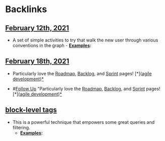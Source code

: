 
# Backlinks
## [February 12th, 2021](<February 12th, 2021.md>)
- A set of simple activities to try that walk the new user through various conventions in the graph
                            - **[Examples](<Examples.md>):**

## [February 18th, 2021](<February 18th, 2021.md>)
- Particularly love the [Roadmap](https://roamresearch.com/#/app/Datahike-Squad-Logs/page/jzJhiUFXk), [Backlog](https://roamresearch.com/#/app/Datahike-Squad-Logs/page/cXU68xJim), and [Sprint](https://roamresearch.com/#/app/Datahike-Squad-Logs/page/8qmDeH08U) pages! [*]([agile development](<agile development.md>))[*]([Examples](<Examples.md>))

- #[Follow Up](<Follow Up.md>) "Particularly love the [Roadmap](https://roamresearch.com/#/app/Datahike-Squad-Logs/page/jzJhiUFXk), [Backlog](https://roamresearch.com/#/app/Datahike-Squad-Logs/page/cXU68xJim), and [Sprint](https://roamresearch.com/#/app/Datahike-Squad-Logs/page/8qmDeH08U) pages! [*]([agile development](<agile development.md>))[*]([Examples](<Examples.md>))

## [block-level tags](<block-level tags.md>)
- This is a powerful technique that empowers some great queries and filtering.
    - **[Examples](<Examples.md>):**

